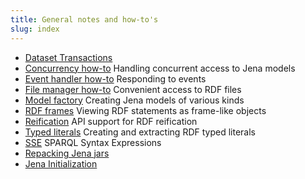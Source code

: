 ```yaml
---
title: General notes and how-to's
slug: index
---
```


- [Dataset Transactions](/documentation/txn/transactions_api.html)
- [Concurrency how-to](concurrency-howto.html) Handling concurrent access to Jena models
- [Event handler how-to](event-handler-howto.html) Responding to events
- [File manager how-to](file-manager.html) Convenient access to RDF files
- [Model factory](model-factory.html) Creating Jena models of various kinds
- [RDF frames](rdf-frames.html) Viewing RDF statements as frame-like objects
- [Reification](reification.html) API support for RDF reification
- [Typed literals](typed-literals.html) Creating and extracting RDF typed literals
- [SSE](sse.html) SPARQL Syntax Expressions
- [Repacking Jena jars](jena-repack.html)
- [Jena Initialization](system-initialization.html)
